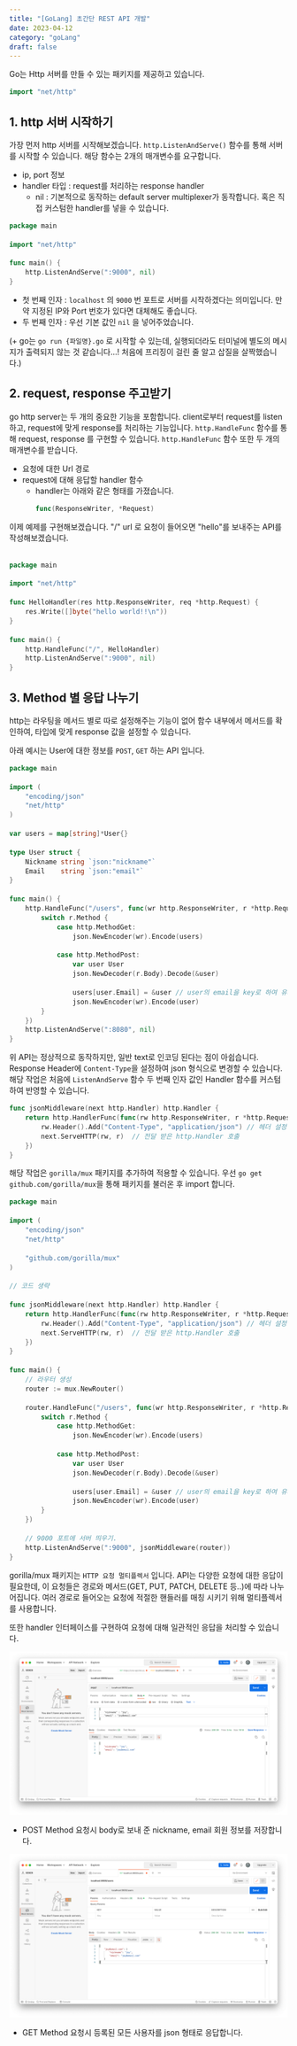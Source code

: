 ```yaml
---
title: "[GoLang] 초간단 REST API 개발"
date: 2023-04-12
category: "goLang"
draft: false
---
```


Go는 Http 서버를 만들 수 있는 패키지를 제공하고 있습니다.

```go
import "net/http"
```

## 1. http 서버 시작하기

가장 먼저 http 서버를 시작해보겠습니다. `http.ListenAndServe()` 함수를 통해 서버를 시작할 수 있습니다. 해당 함수는 2개의 매개변수를 요구합니다.

- ip, port 정보
- handler 타입 : request를 처리하는 response handler
  - nil : 기본적으로 동작하는 default server multiplexer가 동작합니다. 혹은 직접 커스텀한 handler를 넣을 수 있습니다.

```go
package main

import "net/http"

func main() {
	http.ListenAndServe(":9000", nil)
}
```

- 첫 번째 인자 : `localhost` 의 `9000` 번 포트로 서버를 시작하겠다는 의미입니다. 만약 지정된 IP와 Port 번호가 있다면 대체해도 좋습니다.
- 두 번째 인자 : 우선 기본 값인 `nil` 을 넣어주었습니다.

(+ go는 `go run {파일명}.go` 로 시작할 수 있는데, 실행되더라도 터미널에 별도의 메시지가 출력되지 않는 것 같습니다...! 처음에 프리징이 걸린 줄 알고 삽질을 살짝했습니다.)

## 2. request, response 주고받기

go http server는 두 개의 중요한 기능을 포함합니다. client로부터 request를 listen 하고, request에 맞게 response를 처리하는 기능입니다. `http.HandleFunc` 함수를 통해 request, response 를 구현할 수 있습니다. `http.HandleFunc` 함수 또한 두 개의 매개변수를 받습니다.

- 요청에 대한 Url 경로
- request에 대해 응답할 handler 함수
  - handler는 아래와 같은 형태를 가졌습니다.
    ```go
    func(ResponseWriter, *Request)
    ```

이제 예제를 구현해보겠습니다. "/" url 로 요청이 들어오면 "hello"를 보내주는 API를 작성해보겠습니다.

```go

package main

import "net/http"

func HelloHandler(res http.ResponseWriter, req *http.Request) {
	res.Write([]byte("hello world!!\n"))
}

func main() {
    http.HandleFunc("/", HelloHandler)
	http.ListenAndServe(":9000", nil)
}
```

## 3. Method 별 응답 나누기

http는 라우팅을 메서드 별로 따로 설정해주는 기능이 없어 함수 내부에서 메서드를 확인하여, 타입에 맞게 response 값을 설정할 수 있습니다.

아래 예시는 User에 대한 정보를 `POST`, `GET` 하는 API 입니다.

```go
package main

import (
	"encoding/json"
	"net/http"
)

var users = map[string]*User{}

type User struct {
	Nickname string `json:"nickname"`
	Email    string `json:"email"`
}

func main() {
	http.HandleFunc("/users", func(wr http.ResponseWriter, r *http.Request) {
		switch r.Method {
            case http.MethodGet:
                json.NewEncoder(wr).Encode(users)

            case http.MethodPost:
                var user User
                json.NewDecoder(r.Body).Decode(&user)

                users[user.Email] = &user // user의 email을 key로 하여 유저 정보를 저장
                json.NewEncoder(wr).Encode(user)
		}
	})
	http.ListenAndServe(":8080", nil)
}
```

위 API는 정상적으로 동작하지만, 일반 text로 인코딩 된다는 점이 아쉽습니다. Response Header에 `Content-Type`을 설정하여 json 형식으로 변경할 수 있습니다. 해당 작업은 처음에 `ListenAndServe` 함수 두 번째 인자 값인 Handler 함수를 커스텀하여 반영할 수 있습니다.

```go
func jsonMiddleware(next http.Handler) http.Handler {
	return http.HandlerFunc(func(rw http.ResponseWriter, r *http.Request) {
		rw.Header().Add("Content-Type", "application/json") // 헤더 설정
		next.ServeHTTP(rw, r)  // 전달 받은 http.Handler 호출
	})
}
```

해당 작업은 `gorilla/mux` 패키지를 추가하여 적용할 수 있습니다. 우선 `go get github.com/gorilla/mux`을 통해 패키지를 불러온 후 import 합니다.

```go
package main

import (
	"encoding/json"
	"net/http"

	"github.com/gorilla/mux"
)

// 코드 생략

func jsonMiddleware(next http.Handler) http.Handler {
	return http.HandlerFunc(func(rw http.ResponseWriter, r *http.Request) {
		rw.Header().Add("Content-Type", "application/json") // 헤더 설정
		next.ServeHTTP(rw, r)  // 전달 받은 http.Handler 호출
	})
}

func main() {
	// 라우터 생성
	router := mux.NewRouter()

	router.HandleFunc("/users", func(wr http.ResponseWriter, r *http.Request) {
		switch r.Method {
            case http.MethodGet:
                json.NewEncoder(wr).Encode(users)

            case http.MethodPost:
                var user User
                json.NewDecoder(r.Body).Decode(&user)

                users[user.Email] = &user // user의 email을 key로 하여 유저 정보를 저장
                json.NewEncoder(wr).Encode(user)
		}
	})

	// 9000 포트에 서버 띄우기.
    http.ListenAndServe(":9000", jsonMiddleware(router))
}
```

gorilla/mux 패키지는 `HTTP 요청 멀티플렉서` 입니다. API는 다양한 요청에 대한 응답이 필요한데, 이 요청들은 경로와 메서드(GET, PUT, PATCH, DELETE 등..)에 따라 나누어집니다. 여러 경로로 들어오는 요청에 적절한 핸들러를 매칭 시키기 위해 멀티플렉서를 사용합니다.

또한 handler 인터페이스를 구현하여 요청에 대해 일관적인 응답을 처리할 수 있습니다.

![post api](../../../src/images/go_post.png)

- POST Method 요청시 body로 보내 준 nickname, email 회원 정보를 저장합니다.

![get api](../../../src/images/go_get.png)

- GET Method 요청시 등록된 모든 사용자를 json 형태로 응답합니다.
